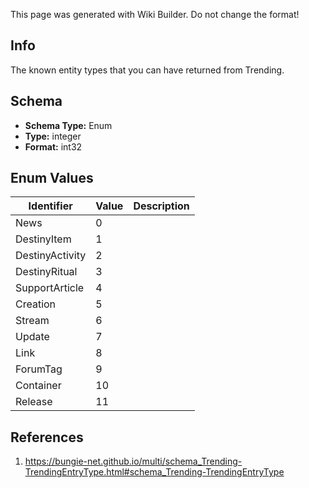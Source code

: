 <span class="wiki-builder">This page was generated with Wiki Builder. Do not change the format!</span>

## Info
The known entity types that you can have returned from Trending.

## Schema
* **Schema Type:** Enum
* **Type:** integer
* **Format:** int32

## Enum Values
Identifier | Value | Description
---------- | ----- | -----------
News | 0 | 
DestinyItem | 1 | 
DestinyActivity | 2 | 
DestinyRitual | 3 | 
SupportArticle | 4 | 
Creation | 5 | 
Stream | 6 | 
Update | 7 | 
Link | 8 | 
ForumTag | 9 | 
Container | 10 | 
Release | 11 | 

## References
1. https://bungie-net.github.io/multi/schema_Trending-TrendingEntryType.html#schema_Trending-TrendingEntryType
